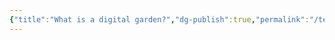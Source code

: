 ```yaml
---
{"title":"What is a digital garden?","dg-publish":true,"permalink":"/templetes/digital-garden-template/","dgPassFrontmatter":true}
---
```


